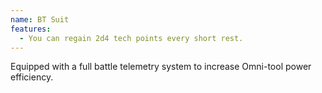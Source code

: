 ```yaml
---
name: BT Suit
features:
  - You can regain 2d4 tech points every short rest.
---
```

Equipped with a full battle telemetry system to increase Omni-tool power efficiency.